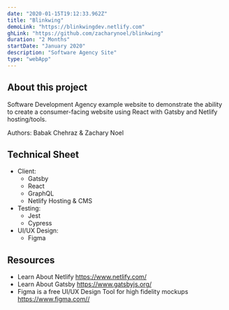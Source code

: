 ```yaml
---
date: "2020-01-15T19:12:33.962Z"
title: "Blinkwing"
demoLink: "https://blinkwingdev.netlify.com"
ghLink: "https://github.com/zacharynoel/blinkwing"
duration: "2 Months"
startDate: "January 2020"
description: "Software Agency Site"
type: "webApp"
---
```

<section>
<h2>About this project</h2>
<p>
  Software Development Agency example website to demonstrate the ability to create a consumer-facing website using React with Gatsby and Netlify hosting/tools.
</p>
<p>
  Authors: Babak Chehraz & Zachary Noel
</p>
</section>
<section>
<h2>Technical Sheet</h2>
<ul>
  <li>
    Client:
    <ul>
      <li>Gatsby</li>
      <li>React</li>
      <li>GraphQL</li>
      <li>Netlify Hosting & CMS</li>
    </ul>
  </li>

  <li>
    Testing:
    <ul>
      <li>Jest</li>
      <li>Cypress</li>
    </ul>
  </li>

  <li>
    UI/UX Design:
    <ul>
      <li>Figma</li>
    </ul>
  </li>
</ul>
</section>
<section>
<h2>Resources</h2>
<ul>
  <li>
    Learn About Netlify
    <a href="https://www.netlify.com/">https://www.netlify.com/</a>
  </li>
  <li>
    Learn About Gatsby
    <a href="https://www.gatsbyjs.org/">https://www.gatsbyjs.org/</a>
  </li>
  <li>
    Figma is a free UI/UX Design Tool for high fidelity mockups
    <a href="https://www.figma.com/">https://www.figma.com//</a>
  </li>
</ul>
</section>
